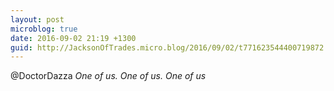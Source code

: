 ```yaml
---
layout: post
microblog: true
date: 2016-09-02 21:19 +1300
guid: http://JacksonOfTrades.micro.blog/2016/09/02/t771623544400719872.html
---
```

@DoctorDazza *One of us. One of us. One of us*
